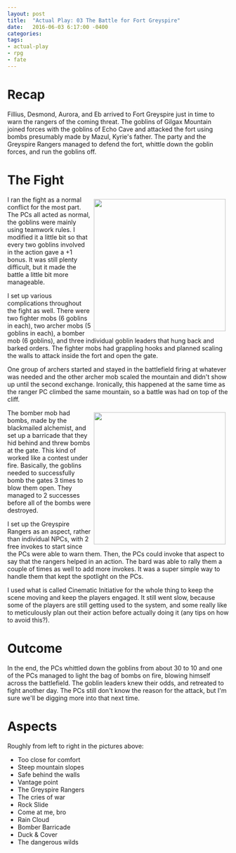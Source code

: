 ```yaml
---
layout: post
title:  "Actual Play: 03 The Battle for Fort Greyspire"
date:   2016-06-03 6:17:00 -0400 
categories: 
tags: 
- actual-play
- rpg
- fate
---
```

# Recap

Fillius, Desmond, Aurora, and Eb arrived to Fort Greyspire just in time to warn the rangers of the coming threat. The goblins of Gilgax Mountain joined forces with the goblins of Echo Cave and attacked the fort using bombs presumably made by Mazul, Kyrie's father. The party and the Greyspire Rangers managed to defend the fort, whittle down the goblin forces, and run the goblins off. <!--more-->

# The Fight

[<img src="{{site.baseurl}}/images/fort-greyspire.jpg" style="Float:right;width:300px;padding:7px;" />]({{site.baseurl}}/images/fort-greyspire.jpg)
I ran the fight as a normal conflict for the most part. The PCs all acted as normal, the goblins were mainly using teamwork rules. I modified it a little bit so that every two goblins involved in the action gave a +1 bonus. It was still plenty difficult, but it made the battle a little bit more manageable.

I set up various complications throughout the fight as well. There were two fighter mobs (6 goblins in each), two archer mobs (5 goblins in each), a bomber mob (6 goblins), and three individual goblin leaders that hung back and barked orders. The fighter mobs had grappling hooks and planned scaling the walls to attack inside the fort and open the gate.

One group of archers started and stayed in the battlefield firing at whatever was needed and the other archer mob scaled the mountain and didn't show up until the second exchange. Ironically, this happened at the same time as the ranger PC climbed the same mountain, so a battle was had on top of the cliff.

[<img src="{{site.baseurl}}/images/fort-greyspire-labeled.png" style="Float:right;width:300px;padding:7px;" />]({{site.baseurl}}/images/fort-greyspire-labeled.png)
The bomber mob had bombs, made by the blackmailed alchemist, and set up a barricade that they hid behind and threw bombs at the gate. This kind of worked like a contest under fire. Basically, the goblins needed to successfully bomb the gates 3 times to blow them open. They managed to 2 successes before all of the bombs were destroyed.

I set up the Greyspire Rangers as an aspect, rather than individual NPCs, with 2 free invokes to start since the PCs were able to warn them. Then, the PCs could invoke that aspect to say that the rangers helped in an action. The bard was able to rally them a couple of times as well to add more invokes. It was a super simple way to handle them that kept the spotlight on the PCs.

I used what is called Cinematic Initiative for the whole thing to keep the scene moving and keep the players engaged. It still went slow, because some of the players are still getting used to the system, and some really like to meticulously plan out their action before actually doing it (any tips on how to avoid this?).

# Outcome

In the end, the PCs whittled down the goblins from about 30 to 10 and one of the PCs managed to light the bag of bombs on fire, blowing himself across the battlefield. The goblin leaders knew their odds, and retreated to fight another day. The PCs still don't know the reason for the attack, but I'm sure we'll be digging more into that next time.

# Aspects

Roughly from left to right in the pictures above:

* Too close for comfort
* Steep mountain slopes
* Safe behind the walls
* Vantage point
* The Greyspire Rangers
* The cries of war
* Rock Slide
* Come at me, bro
* Rain Cloud
* Bomber Barricade
* Duck & Cover
* The dangerous wilds

